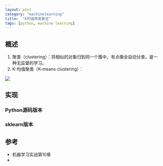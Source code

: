 ```yaml
---
layout: post
category: "machinelearning"
title:  "K均值聚类算法"
tags: [python, machine learning]
---
```


## 概述

1. 聚类（clustering）：将相似的对象归到同一个簇中，有点像全自动分类，是一种无监督的学习。 
2. K-均值聚类（K-means clustering）：


![](https://media.giphy.com/media/3NKUcoyBzkXQc/giphy.gif)

## 实现

### Python源码版本

### sklearn版本

## 参考

* 机器学习实战第10章
* 





